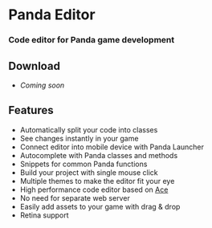 # Panda Editor

### Code editor for Panda game development

## Download

- _Coming soon_

## Features

- Automatically split your code into classes
- See changes instantly in your game
- Connect editor into mobile device with Panda Launcher
- Autocomplete with Panda classes and methods
- Snippets for common Panda functions
- Build your project with single mouse click
- Multiple themes to make the editor fit your eye
- High performance code editor based on [Ace](http://ace.c9.io/)
- No need for separate web server
- Easily add assets to your game with drag & drop
- Retina support

